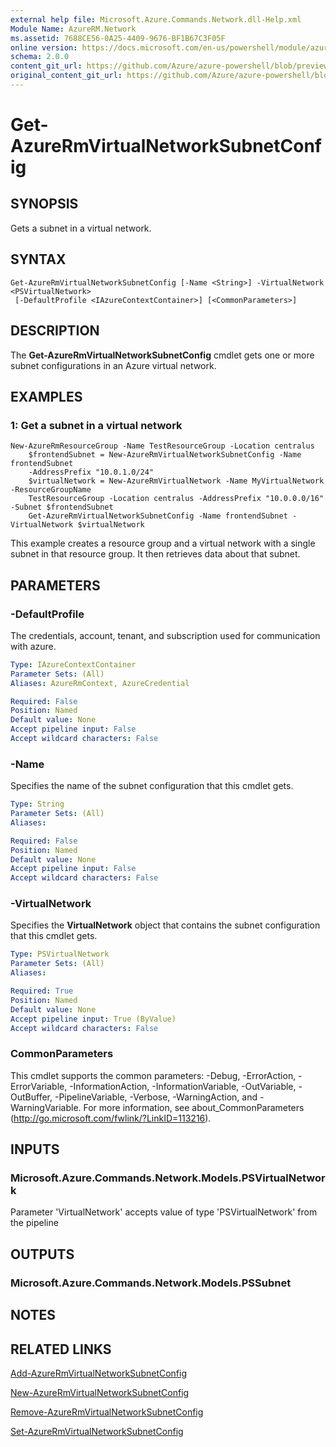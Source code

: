 ```yaml
---
external help file: Microsoft.Azure.Commands.Network.dll-Help.xml
Module Name: AzureRM.Network
ms.assetid: 7688CE56-0A25-4409-9676-BF1B67C3F05F
online version: https://docs.microsoft.com/en-us/powershell/module/azurerm.network/get-azurermvirtualnetworksubnetconfig
schema: 2.0.0
content_git_url: https://github.com/Azure/azure-powershell/blob/preview/src/ResourceManager/Network/Commands.Network/help/Get-AzureRmVirtualNetworkSubnetConfig.md
original_content_git_url: https://github.com/Azure/azure-powershell/blob/preview/src/ResourceManager/Network/Commands.Network/help/Get-AzureRmVirtualNetworkSubnetConfig.md
---
```


# Get-AzureRmVirtualNetworkSubnetConfig

## SYNOPSIS
Gets a subnet in a virtual network.

## SYNTAX

```
Get-AzureRmVirtualNetworkSubnetConfig [-Name <String>] -VirtualNetwork <PSVirtualNetwork>
 [-DefaultProfile <IAzureContextContainer>] [<CommonParameters>]
```

## DESCRIPTION
The **Get-AzureRmVirtualNetworkSubnetConfig** cmdlet gets one or more subnet configurations in an Azure virtual network.

## EXAMPLES

### 1: Get a subnet in a virtual network
```
New-AzureRmResourceGroup -Name TestResourceGroup -Location centralus
    $frontendSubnet = New-AzureRmVirtualNetworkSubnetConfig -Name frontendSubnet 
    -AddressPrefix "10.0.1.0/24"
    $virtualNetwork = New-AzureRmVirtualNetwork -Name MyVirtualNetwork -ResourceGroupName 
    TestResourceGroup -Location centralus -AddressPrefix "10.0.0.0/16" -Subnet $frontendSubnet
    Get-AzureRmVirtualNetworkSubnetConfig -Name frontendSubnet -VirtualNetwork $virtualNetwork
```

This example creates a resource group and a virtual network with a single subnet in that resource group. It then retrieves data about that subnet.

## PARAMETERS

### -DefaultProfile
The credentials, account, tenant, and subscription used for communication with azure.

```yaml
Type: IAzureContextContainer
Parameter Sets: (All)
Aliases: AzureRmContext, AzureCredential

Required: False
Position: Named
Default value: None
Accept pipeline input: False
Accept wildcard characters: False
```

### -Name
Specifies the name of the subnet configuration that this cmdlet gets.

```yaml
Type: String
Parameter Sets: (All)
Aliases:

Required: False
Position: Named
Default value: None
Accept pipeline input: False
Accept wildcard characters: False
```

### -VirtualNetwork
Specifies the **VirtualNetwork** object that contains the subnet configuration that this cmdlet gets.

```yaml
Type: PSVirtualNetwork
Parameter Sets: (All)
Aliases:

Required: True
Position: Named
Default value: None
Accept pipeline input: True (ByValue)
Accept wildcard characters: False
```

### CommonParameters
This cmdlet supports the common parameters: -Debug, -ErrorAction, -ErrorVariable, -InformationAction, -InformationVariable, -OutVariable, -OutBuffer, -PipelineVariable, -Verbose, -WarningAction, and -WarningVariable. For more information, see about_CommonParameters (http://go.microsoft.com/fwlink/?LinkID=113216).

## INPUTS

### Microsoft.Azure.Commands.Network.Models.PSVirtualNetwork
Parameter 'VirtualNetwork' accepts value of type 'PSVirtualNetwork' from the pipeline

## OUTPUTS

### Microsoft.Azure.Commands.Network.Models.PSSubnet

## NOTES

## RELATED LINKS

[Add-AzureRmVirtualNetworkSubnetConfig](./Add-AzureRmVirtualNetworkSubnetConfig.md)

[New-AzureRmVirtualNetworkSubnetConfig](./New-AzureRmVirtualNetworkSubnetConfig.md)

[Remove-AzureRmVirtualNetworkSubnetConfig](./Remove-AzureRmVirtualNetworkSubnetConfig.md)

[Set-AzureRmVirtualNetworkSubnetConfig](./Set-AzureRmVirtualNetworkSubnetConfig.md)


